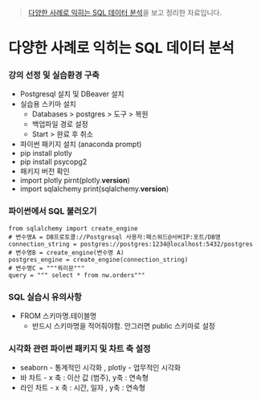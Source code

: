 > [다양한 사례로 익히는 SQL 데이터 분석](https://www.inflearn.com/course/%EB%8D%B0%EC%9D%B4%ED%84%B0%EB%B6%84%EC%84%9D-sql-%EC%82%AC%EB%A1%80%EC%A4%91%EC%8B%AC)을 보고 정리한 자료입니다.

# 다양한 사례로 익히는 SQL 데이터 분석
### 강의 선정 및 실습환경 구축
- Postgresql 설치 및 DBeaver 설치
- 실습용 스키마 설치
  - Databases > postgres > 도구 > 복원 
  - 백업파일 경로 설정
  - Start > 완료 후 취소
- 파이썬 패키지 설치 (anaconda prompt)
 - pip install plotly
 - pip install psycopg2
- 패키지 버전 확인
 - import plotly pirnt(plotly.__version__)
 - import sqlalchemy print(sqlalchemy.__version__)
### 파이썬에서 SQL 불러오기
```
from sqlalchemy import create_engine
# 변수명A = DB프로토콜://Postgresql 사용자:패스워드@서버IP:포트/DB명
connection_string = postgres://postgres:1234@localhost:5432/postgres
# 변수명B = create_engine(변수명 A)
postgres_engine = create_engine(connection_string)
# 변수명C = """쿼리문"""
query = """ select * from nw.orders"""
```
### SQL 실습시 유의사항
- FROM 스키마명.테이블명
  - 반드시 스키마명을 적어줘야함. 안그러면 public 스키마로 설정
### 시각화 관련 파이썬 패키지 및 차트 축 설정
- seaborn - 통계적인 시각화 , plotly - 업무적인 시각화
- 바 차트 - x 축 : 이산 값 (범주), y축 : 연속형
- 라인 차트 - x 축 : 시간, 일자 , y축 : 연속형